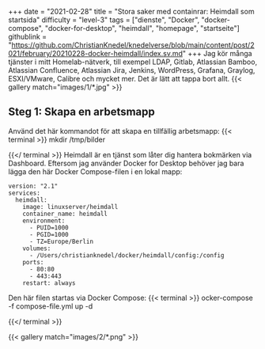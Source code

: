 +++
date = "2021-02-28"
title = "Stora saker med containrar: Heimdall som startsida"
difficulty = "level-3"
tags = ["dienste", "Docker", "docker-compose", "docker-for-desktop", "heimdall", "homepage", "startseite"]
githublink = "https://github.com/ChristianKnedel/knedelverse/blob/main/content/post/2021/february/20210228-docker-heimdall/index.sv.md"
+++
Jag kör många tjänster i mitt Homelab-nätverk, till exempel LDAP, Gitlab, Atlassian Bamboo, Atlassian Confluence, Atlassian Jira, Jenkins, WordPress, Grafana, Graylog, ESXI/VMware, Calibre och mycket mer. Det är lätt att tappa bort allt.
{{< gallery match="images/1/*.jpg" >}}

## Steg 1: Skapa en arbetsmapp
Använd det här kommandot för att skapa en tillfällig arbetsmapp:
{{< terminal >}}
mkdir /tmp/bilder

{{</ terminal >}}
Heimdall är en tjänst som låter dig hantera bokmärken via Dashboard. Eftersom jag använder Docker for Desktop behöver jag bara lägga den här Docker Compose-filen i en lokal mapp:
```
version: "2.1"
services:
  heimdall:
    image: linuxserver/heimdall
    container_name: heimdall
    environment:
      - PUID=1000
      - PGID=1000
      - TZ=Europe/Berlin
    volumes:
      - /Users/christianknedel/docker/heimdall/config:/config
    ports:
      - 80:80
      - 443:443
    restart: always

```
Den här filen startas via Docker Compose:
{{< terminal >}}
ocker-compose -f compose-file.yml up -d

{{</ terminal >}}

{{< gallery match="images/2/*.png" >}}
